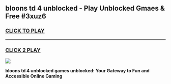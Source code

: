 
## bloons td 4 unblocked - Play Unblocked Gmaes & Free #3xuz6
<h3>
<a href="https://news.freeplayer.one?title=bloons_td_4_unblocked&ref=24F">CLICK TO PLAY</a></h3>
<hr>

<h3>
<a href="https://news.freeplayer.one?title=bloons_td_4_unblocked&ref=24F">CLICK 2 PLAY</a>
  
</h3>

<a href="https://news.freeplayer.one?title=bloons_td_4_unblocked&ref=24F/"><img src="https://clearcache.store/games.png"></a>


**bloons td 4 unblocked games unblocked: Your Gateway to Fun and Accessible Online Gaming**
